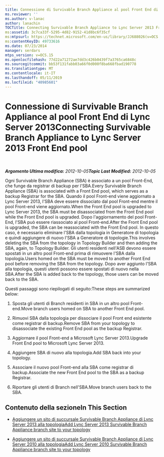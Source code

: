 ```yaml
---
title: Connessione di Survivable Branch Appliance al pool Front End di Lync Server 2013
ms.reviewer: ''
ms.author: v-lanac
author: lanachin
TOCTitle: Connecting Survivable Branch Appliance to Lync Server 2013 Front End pool
ms:assetid: 3c7ca33f-5295-4d82-9152-41d8bc6f35cf
ms:mtpsurl: https://technet.microsoft.com/en-us/library/JJ688026(v=OCS.15)
ms:contentKeyID: 49733616
ms.date: 07/23/2014
manager: serdars
mtps_version: v=OCS.15
ms.openlocfilehash: 77d22a71272ae7dd3c426b0439f7a3765ca6848c
ms.sourcegitcommit: bb53f131fabb03a66f0d000f8ba668fbad190778
ms.translationtype: MT
ms.contentlocale: it-IT
ms.lasthandoff: 05/11/2019
ms.locfileid: "40985601"
---
```

<div data-xmlns="http://www.w3.org/1999/xhtml">

<div class="topic" data-xmlns="http://www.w3.org/1999/xhtml" data-msxsl="urn:schemas-microsoft-com:xslt" data-cs="http://msdn.microsoft.com/en-us/">

<div data-asp="http://msdn2.microsoft.com/asp">

# <a name="connecting-survivable-branch-appliance-to-lync-server-2013-front-end-pool"></a><span data-ttu-id="eaf80-102">Connessione di Survivable Branch Appliance al pool Front End di Lync Server 2013</span><span class="sxs-lookup"><span data-stu-id="eaf80-102">Connecting Survivable Branch Appliance to Lync Server 2013 Front End pool</span></span>

</div>

<div id="mainSection">

<div id="mainBody">

<span> </span>

<span data-ttu-id="eaf80-103">_**Argomento Ultima modifica:** 2012-10-05_</span><span class="sxs-lookup"><span data-stu-id="eaf80-103">_**Topic Last Modified:** 2012-10-05_</span></span>

<span data-ttu-id="eaf80-104">Ogni Survivable Branch Appliance (SBA) è associato a un pool Front-End, che funge da registrar di backup per l'SBA.</span><span class="sxs-lookup"><span data-stu-id="eaf80-104">Every Survivable Branch Appliance (SBA) is associated with a Front End pool, which serves as a backup Registrar for the SBA.</span></span> <span data-ttu-id="eaf80-105">Quando il pool Front-end viene aggiornato a Lync Server 2013, l'SBA deve essere dissociato dal pool Front-end mentre il pool Front-end viene aggiornato.</span><span class="sxs-lookup"><span data-stu-id="eaf80-105">When the Front End pool is upgraded to Lync Server 2013, the SBA must be disassociated from the Front End pool while the Front End pool is upgraded.</span></span> <span data-ttu-id="eaf80-106">Dopo l'aggiornamento del pool Front-End, l'SBA può essere riassociato al pool Front-end.</span><span class="sxs-lookup"><span data-stu-id="eaf80-106">After the Front End pool is upgraded, the SBA can be reassociated with the Front End pool.</span></span> <span data-ttu-id="eaf80-107">In questo caso, è necessario eliminare l'SBA dalla topologia in Generatore di topologia e quindi aggiungere di nuovo l'SBA a Generatore di topologie.</span><span class="sxs-lookup"><span data-stu-id="eaf80-107">This involves deleting the SBA from the topology in Topology Builder and then adding the SBA, again, to Topology Builder.</span></span> <span data-ttu-id="eaf80-108">Gli utenti residenti nell'ASB devono essere spostati in un altro pool Front-end prima di rimuovere l'SBA dalla topologia.</span><span class="sxs-lookup"><span data-stu-id="eaf80-108">Users homed on the SBA must be moved to another Front End pool before removing the SBA from the topology.</span></span> <span data-ttu-id="eaf80-109">Dopo aver aggiunto l'SBA alla topologia, questi utenti possono essere spostati di nuovo nella SBA.</span><span class="sxs-lookup"><span data-stu-id="eaf80-109">After the SBA is added back to the topology, those users can be moved back to the SBA.</span></span>

<span data-ttu-id="eaf80-110">Questi passaggi sono riepilogati di seguito:</span><span class="sxs-lookup"><span data-stu-id="eaf80-110">These steps are summarized below:</span></span>

1.  <span data-ttu-id="eaf80-111">Sposta gli utenti di Branch residenti in SBA in un altro pool Front-end.</span><span class="sxs-lookup"><span data-stu-id="eaf80-111">Move branch users homed on SBA to another Front End pool.</span></span>

2.  <span data-ttu-id="eaf80-112">Rimuovi SBA dalla topologia per dissociare il pool Front end esistente come registrar di backup.</span><span class="sxs-lookup"><span data-stu-id="eaf80-112">Remove SBA from your topology to disassociate the existing Front End pool as the backup Registrar.</span></span>

3.  <span data-ttu-id="eaf80-113">Aggiornare il pool Front-end a Microsoft Lync Server 2013.</span><span class="sxs-lookup"><span data-stu-id="eaf80-113">Upgrade Front End pool to Microsoft Lync Server 2013.</span></span>

4.  <span data-ttu-id="eaf80-114">Aggiungere SBA di nuovo alla topologia.</span><span class="sxs-lookup"><span data-stu-id="eaf80-114">Add SBA back into your topology.</span></span>

5.  <span data-ttu-id="eaf80-115">Associare il nuovo pool Front-end alla SBA come registrar di backup.</span><span class="sxs-lookup"><span data-stu-id="eaf80-115">Associate the new Front End pool to the SBA as a backup Registrar.</span></span>

6.  <span data-ttu-id="eaf80-116">Riportare gli utenti di Branch nell'SBA.</span><span class="sxs-lookup"><span data-stu-id="eaf80-116">Move branch users back to the SBA.</span></span>

<div>

## <a name="in-this-section"></a><span data-ttu-id="eaf80-117">Contenuto della sezione</span><span class="sxs-lookup"><span data-stu-id="eaf80-117">In This Section</span></span>

  - [<span data-ttu-id="eaf80-118">Aggiungere un sito di succursale Survivable Branch Appliance di Lync Server 2013 alla topologia</span><span class="sxs-lookup"><span data-stu-id="eaf80-118">Add Lync Server 2013 Survivable Branch Appliance branch site to your topology</span></span>](lync-server-2013-add-lync-server-2013-survivable-branch-appliance-branch-site-to-your-topology.md)

  - [<span data-ttu-id="eaf80-119">Aggiungere un sito di succursale Survivable Branch Appliance di Lync Server 2010 alla topologia</span><span class="sxs-lookup"><span data-stu-id="eaf80-119">Add Lync Server 2010 Survivable Branch Appliance branch site to your topology</span></span>](lync-server-2013-add-lync-server-2010-survivable-branch-appliance-branch-site-to-your-topology.md)

</div>

</div>

<span> </span>

</div>

</div>

</div>

